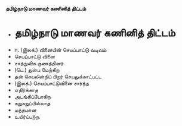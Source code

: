 **தமிழ்நாடு மாணவர் கணினித் திட்டம்**
- # தமிழ்நாடு மாணவர் கணினித் திட்டம்
- n. (இலக்.) வினையின் செயப்பாட்டு வடிவம்
- செயப்பாட்டு வினை
- சாத்துவிக குணத்தினர்
- (பெ.) துன்ப மேற்கிற
- தன் செயலின்றிப் பிறர் செயலுக்காட்பட்ட
- (இலக்.) செயப்பாட்டுவினை சார்ந்த
- எதிர்க்காத
- அடங்கிப்போகிற
- சுறுசுறுப்பில்லாத
- மந்தமான
- உயிர்ப்பற்ற.

